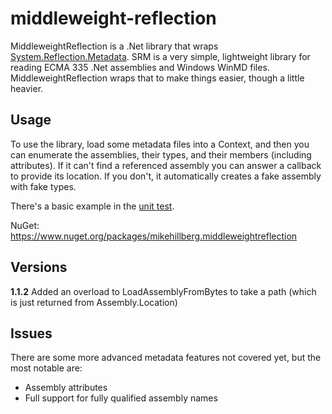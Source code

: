 # middleweight-reflection

MiddleweightReflection is a .Net library that wraps [System.Reflection.Metadata](https://www.nuget.org/packages/System.Reflection.Metadata/).
SRM is a very simple, lightweight library for reading ECMA 335 .Net assemblies and Windows WinMD files.
MiddleweightReflection wraps that to make things easier, though a little heavier.

## Usage

To use the library, load some metadata files into a Context, and then you can enumerate the assemblies,
their types, and their members (including attributes). If it can't find a referenced assembly you can
answer a callback to provide its location. If you don't, it automatically creates a fake assembly
with fake types.

There's a basic example in the [unit test](https://github.com/MikeHillberg/middleweight-reflection/blob/main/Test/UnitTest1.cs).

NuGet: https://www.nuget.org/packages/mikehillberg.middleweightreflection

## Versions

**1.1.2**
Added an overload to LoadAssemblyFromBytes to take a path (which is just returned from Assembly.Location)

## Issues

There are some more advanced metadata features not covered yet, but the most notable are:
* Assembly attributes
* Full support for fully qualified assembly names


